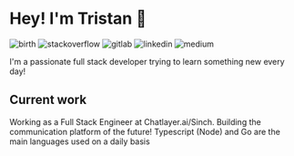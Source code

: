 # Hey! I'm Tristan 👋

![birth](https://img.shields.io/badge/v1-August%202000-orange?style=for-the-badge)
![stackoverflow](https://img.shields.io/badge/-stackoverflow-F58025?style=for-the-badge&logo=stackoverflow&logoColor=white&link=https%3A%2F%2Fstackoverflow.com%2Fusers%2F11750453%2Ftrisma)
![gitlab](https://img.shields.io/badge/-gitlab-FCA121?style=for-the-badge&logo=gitlab&logoColor=white&link=https%3A%2F%2Fgitlab.com%2FTristanVermeesch)
![linkedin](https://img.shields.io/badge/-linkedin-0A66C2?style=for-the-badge&logo=linkedin&logoColor=white&link=https%3A%2F%2Fwww.linkedin.com%2Fin%2Ftristanvermeesch%2F)
![medium](https://img.shields.io/badge/-medium-000000?style=for-the-badge&logo=medium&logoColor=white&link=https%3A%2F%2Fmedium.com%2F%40tristanvermeesch)

I'm a passionate full stack developer trying to learn something new every day!

## Current work

Working as a Full Stack Engineer at Chatlayer.ai/Sinch. Building the communication platform of the future! Typescript (Node) and Go are the main languages used on a daily basis
